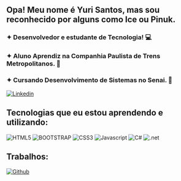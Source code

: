 ## Opa! Meu nome é Yuri Santos, mas sou reconhecido por alguns como Ice ou Pinuk.

### ✦ Desenvolvedor e estudante de Tecnologia! 💻

### ✦ Aluno Aprendiz na Companhia Paulista de Trens Metropolitanos. 🚈

### ✦ Cursando Desenvolvimento de Sistemas no Senai. 🏫

[![Linkedin](https://img.shields.io/badge/LinkedIn-0077B5?style=for-the-badge&logo=linkedin&logoColor=white)](https://www.linkedin.com/in/yuri-santos-da-silva-94696a335/)

## Tecnologias que eu estou aprendendo e utilizando:

<div style="display": inline_block">
<img align="center" alt="HTML5" src="https://img.shields.io/badge/HTML-239120?style=for-the-badge&logo=html5&logoColor=white"/>
<img align="center" alt="BOOTSTRAP" src="https://img.shields.io/badge/Bootstrap-563D7C?style=for-the-badge&logo=bootstrap&logoColor=white"/>
<img align="center" alt="CSS3" src="https://img.shields.io/badge/CSS-239120?&style=for-the-badge&logo=css3&logoColor=white"/>
<img align="center" alt="Javascript" src="https://img.shields.io/badge/JavaScript-F7DF1E?style=for-the-badge&logo=javascript&logoColor=black"/>
<img align="center" alt="C#" src="https://img.shields.io/badge/C%23-239120?style=for-the-badge&logo=c-sharp&logoColor=white"/>
<img align="center" alt=".net" src="https://img.shields.io/badge/.NET-5C2D91?style=for-the-badge&logo=.net&logoColor=white"/>

## Trabalhos:
[![Github](https://img.shields.io/badge/GitHub-100000?style=for-the-badge&logo=github&logoColor=white)](https://github.com/YuriIce22?tab=repositories)


</div>
